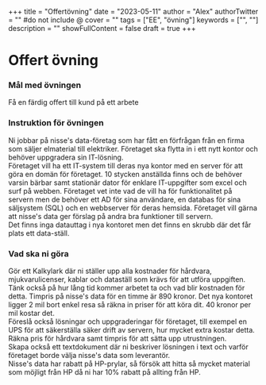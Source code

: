 +++
title = "Offertövning"
date = "2023-05-11"
author = "Alex"
authorTwitter = "" #do not include @
cover = ""
tags = ["EE", "övning"]
keywords = ["", ""]
description = ""
showFullContent = false
draft = true
+++

# Offert övning

### Mål med övningen
Få en färdig offert till kund på ett arbete

### Instruktion för övningen
Ni jobbar på nisse's data-företag som har fått en förfrågan från en firma som säljer elmaterial till elektriker. Företaget ska flytta in i ett nytt kontor och behöver uppgradera sin IT-lösning.<br>
Företaget vill ha ett IT-system till deras nya kontor med en server för att göra en domän för företaget. 10 stycken anställda finns och de behöver varsin bärbar samt stationär dator för enklare IT-uppgifter som excel och surf på webben. Företaget vet inte vad de vill ha för funktionalitet på servern men de behöver ett AD för sina användare, en databas för sina säljsystem (SQL) och en webbserver för deras hemsida. Företaget vill gärna att nisse's data ger förslag på andra bra funktioner till servern.<br>
Det finns inga datauttag i nya kontoret men det finns en skrubb där det får plats ett data-ställ.<br>

### Vad ska ni göra
Gör ett Kalkylark där ni ställer upp alla kostnader för hårdvara, mjukvarulicenser, kablar och dataställ som krävs för att utföra uppgiften. Tänk också på hur lång tid kommer arbetet ta och vad blir kostnaden för detta. Timpris på nisse's data för en timme är 890 kronor. Det nya kontoret ligger 2 mil bort enkel resa så räkna in priser för att köra dit. 40 kronor per mil kostar det.<br>
Föreslå också lösningar och uppgraderingar för företaget, till exempel en UPS för att säkerställa säker drift av servern, hur mycket extra kostar detta. Räkna pris för hårdvara samt timpris för att sätta upp utrustningen.<br>
Skapa också ett textdokument där ni beskriver lösningen i text och varför företaget borde välja nisse's data som leverantör.<br>
Nisse's data har rabatt på HP-prylar, så försök att hitta så mycket material som möjligt från HP då ni har 10% rabatt på allting från HP.

